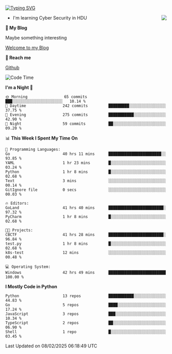 [![Typing SVG](https://readme-typing-svg.herokuapp.com?font=Fira+Code&pause=1000&random=false&width=450&height=60&lines=Hello+%F0%9F%91%8B%F0%9F%8F%BB;I'm+JBNRZ)](https://git.io/typing-svg)

<a href="#">
  <img align="right" src="https://github-readme-stats.vercel.app/api?username=JBNRZ&show_icons=true&bg_color=15,f2f7fd,E0EAFC" />
</a>

- I'm learning Cyber Security in HDU

 **🌱 My Blog**

Maybe something interesting

[Welcome to my Blog](https://jbnrz.com.cn/)

 **💬 Reach me** 

[Github](https://github.com/JBNRZ)


<!--START_SECTION:waka-->
![Code Time](http://img.shields.io/badge/Code%20Time-953%20hrs%2043%20mins-blue)

**I'm a Night 🦉** 

```text
🌞 Morning                65 commits          ███░░░░░░░░░░░░░░░░░░░░░░   10.14 % 
🌆 Daytime                242 commits         █████████░░░░░░░░░░░░░░░░   37.75 % 
🌃 Evening                275 commits         ███████████░░░░░░░░░░░░░░   42.90 % 
🌙 Night                  59 commits          ██░░░░░░░░░░░░░░░░░░░░░░░   09.20 % 
```


📊 **This Week I Spent My Time On** 

```text
💬 Programming Languages: 
Go                       40 hrs 11 mins      ███████████████████████░░   93.85 % 
YAML                     1 hr 23 mins        █░░░░░░░░░░░░░░░░░░░░░░░░   03.24 % 
Python                   1 hr 8 mins         █░░░░░░░░░░░░░░░░░░░░░░░░   02.68 % 
Text                     3 mins              ░░░░░░░░░░░░░░░░░░░░░░░░░   00.14 % 
GitIgnore file           0 secs              ░░░░░░░░░░░░░░░░░░░░░░░░░   00.03 % 

🔥 Editors: 
GoLand                   41 hrs 40 mins      ████████████████████████░   97.32 % 
PyCharm                  1 hr 8 mins         █░░░░░░░░░░░░░░░░░░░░░░░░   02.68 % 

🐱‍💻 Projects: 
CBCTF                    41 hrs 28 mins      ████████████████████████░   96.84 % 
test.py                  1 hr 8 mins         █░░░░░░░░░░░░░░░░░░░░░░░░   02.68 % 
k8s-test                 12 mins             ░░░░░░░░░░░░░░░░░░░░░░░░░   00.48 % 

💻 Operating System: 
Windows                  42 hrs 49 mins      █████████████████████████   100.00 % 
```

**I Mostly Code in Python** 

```text
Python                   13 repos            ███████████░░░░░░░░░░░░░░   44.83 % 
Go                       5 repos             ████░░░░░░░░░░░░░░░░░░░░░   17.24 % 
JavaScript               3 repos             ███░░░░░░░░░░░░░░░░░░░░░░   10.34 % 
TypeScript               2 repos             ██░░░░░░░░░░░░░░░░░░░░░░░   06.90 % 
Shell                    1 repo              █░░░░░░░░░░░░░░░░░░░░░░░░   03.45 % 
```




 Last Updated on 08/02/2025 06:18:49 UTC
<!--END_SECTION:waka-->
